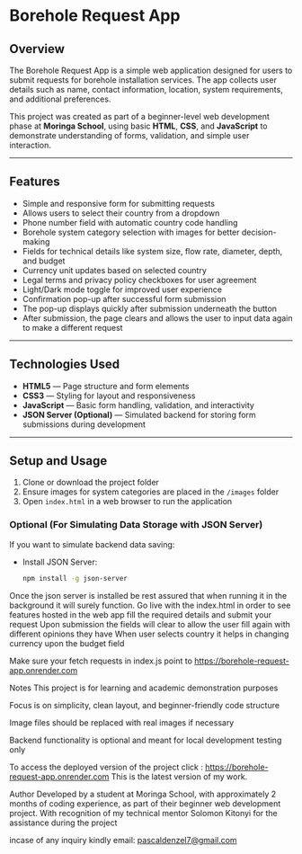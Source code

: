 # Borehole Request App

## Overview

The Borehole Request App is a simple web application designed for users to submit requests for borehole installation services. The app collects user details such as name, contact information, location, system requirements, and additional preferences.

This project was created as part of a beginner-level web development phase at **Moringa School**, using basic **HTML**, **CSS**, and **JavaScript** to demonstrate understanding of forms, validation, and simple user interaction.

---

## Features

- Simple and responsive form for submitting requests
- Allows users to select their country from a dropdown
- Phone number field with automatic country code handling
- Borehole system category selection with images for better decision-making
- Fields for technical details like system size, flow rate, diameter, depth, and budget
- Currency unit updates based on selected country
- Legal terms and privacy policy checkboxes for user agreement
- Light/Dark mode toggle for improved user experience
- Confirmation pop-up after successful form submission
- The pop-up displays quickly after submission underneath the button
- After submission, the page clears and allows the user to input data again to make a different request

---

## Technologies Used

- **HTML5** — Page structure and form elements
- **CSS3** — Styling for layout and responsiveness
- **JavaScript** — Basic form handling, validation, and interactivity
- **JSON Server (Optional)** — Simulated backend for storing form submissions during development

---

## Setup and Usage

1. Clone or download the project folder
2. Ensure images for system categories are placed in the `/images` folder
3. Open `index.html` in a web browser to run the application

### Optional (For Simulating Data Storage with JSON Server)

If you want to simulate backend data saving:

- Install JSON Server:
  ```bash
  npm install -g json-server
Once the json server is installed be rest assured that when running it in the background it will surely function.
Go live with the index.html in order to see features hosted in the web app
fill the required details and submit your request
Upon submission the fields will clear to allow the user fill again with different opinions they have
When user selects country it helps in changing currency upon the budget field 

Make sure your fetch requests in index.js point to https://borehole-request-app.onrender.com

Notes
This project is for learning and academic demonstration purposes

Focus is on simplicity, clean layout, and beginner-friendly code structure

Image files should be replaced with real images if necessary

Backend functionality is optional and meant for local development testing only

To access the deployed version of the project click : https://borehole-request-app.onrender.com
This is the latest version of my work.

Author
Developed by a student at Moringa School, with approximately 2 months of coding experience, as part of their beginner web development project.
With recognition of my technical mentor Solomon Kitonyi for the assistance during the project

incase of any inquiry kindly email: pascaldenzel7@gmail.com

